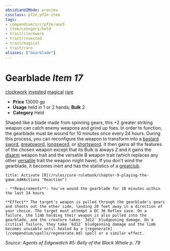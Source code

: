 ```yaml
---
obsidianUIMode: preview
cssclass: pf2e,pf2e-item
tags:
- compendium/src/pf2e/aoe5
- item/category/held
- trait/clockwork
- trait/invested
- trait/magical
- trait/rare
aliases: ["Gearblade"]
---
```

# Gearblade *Item 17*  
[clockwork](/rules/traits/clockwork-g-g.md)  [invested](/rules/traits/invested.md)  [magical](/rules/traits/magical.md)  [rare](/rules/traits/rare.md)  

- **Price** 13000 gp
- **Usage** held in 1 or 2 hands; **Bulk** 2
- **Category** Held

Shaped like a blade made from spinning gears, this +2 greater striking weapon can catch enemy weapons and grind up foes. In order to function, the gearblade must be wound for 10 minutes once every 24 hours. During this process, you can reconfigure the weapon to transform into a [bastard sword](/compendium/equipment/items/bastard-sword.md), [greatsword](/compendium/equipment/items/greatsword.md), [longsword](/compendium/equipment/items/longsword.md), or [shortsword](/compendium/equipment/items/shortsword.md). It then gains all the features of the chosen weapon except that its Bulk is always 2 and it gains the [disarm](/rules/traits/disarm.md) weapon trait and the versatile B weapon trait (which replaces any other [versatile](/rules/traits/versatile.md) trait the weapon might have). If you don't wind the gearblade, it becomes inert and has the statistics of a [greatclub](/compendium/equipment/items/greatclub.md).

```ad-embed-ability
title: Activate [R](/rules/core-rulebook/chapter-9-playing-the-game.md#Actions "Reaction")

- **Requirements**: You've wound the gearblade for 10 minutes within the last 24 hours

**Effect** The target's weapon is pulled through the gearblade's gears and shoots out the other side, landing 20 feet away in a direction of your choice. The target must attempt a DC 36 Reflex save. On a failure, the limb holding their weapon is also pulled into the gearblade, and the creature takes `3d12` bludgeoning damage. On a critical failure, they take `6d12` bludgeoning damage and the limb becomes unusable until healed by a [regenerate](/compendium/spells/regenerate.md) spell or a similar effect.
```

*Source: Agents of Edgewatch #5: Belly of the Black Whale p. 79*